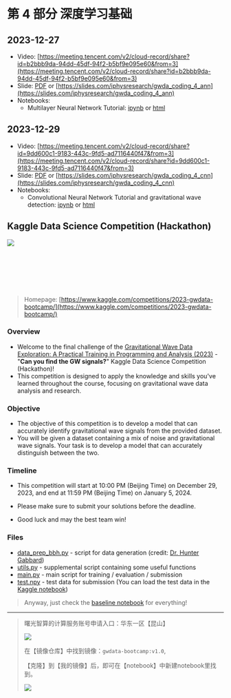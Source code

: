 
# 第 4 部分 深度学习基础

## 2023-12-27
- Video: [https://meeting.tencent.com/v2/cloud-record/share?id=b2bbb9da-94dd-45df-94f2-b5bf9e095e60&from=3](https://meeting.tencent.com/v2/cloud-record/share?id=b2bbb9da-94dd-45df-94f2-b5bf9e095e60&from=3)
- Slide: [PDF](https://pan.baidu.com/s/1kX8KbQMiMMOubyTwiqTdXQ?pwd=audc) or [https://slides.com/iphysresearch/gwda_coding_4_ann](https://slides.com/iphysresearch/gwda_coding_4_ann)
- Notebooks:
  - Multilayer Neural Network Tutorial: [ipynb](./neural_network_scratch.ipynb) or [html](./neural_network_scratch.html)

## 2023-12-29
- Video: [https://meeting.tencent.com/v2/cloud-record/share?id=9dd600c1-9183-443c-9fd5-ad7116440f47&from=3](https://meeting.tencent.com/v2/cloud-record/share?id=9dd600c1-9183-443c-9fd5-ad7116440f47&from=3)
- Slide: [PDF](https://pan.baidu.com/s/1nwaAbHIl1Ed7JATm3tGxlw?pwd=6h69) or [https://slides.com/iphysresearch/gwda_coding_4_cnn](https://slides.com/iphysresearch/gwda_coding_4_cnn)
- Notebooks:
  - Convolutional Neural Network Tutorial and gravitational wave detection: [ipynb](./baseline/baseline_sugon.ipynb) or [html](./baseline/baseline_sugon.html)

## Kaggle Data Science Competition (Hackathon)

<div class="sl-block is-focused" data-block-type="image" data-name="image-76f7c0" style="width: 702.595px; height: 116.909px; left: 103.5px; top: 243.091px; min-width: 1px; min-height: 1px;" data-origin-id="41987a0e08687243a9014a91eff94fb7"><div class="sl-block-content" style="z-index: 17;"><img class="" data-natural-width="1232" data-natural-height="205" data-lazy-loaded="" src="https://s3.amazonaws.com/media-p.slid.es/uploads/1094055/images/11024519/pasted-from-clipboard.png"></div></div>

> Homepage: [https://www.kaggle.com/competitions/2023-gwdata-bootcamp/](https://www.kaggle.com/competitions/2023-gwdata-bootcamp/)

### Overview

- Welcome to the final challenge of the [Gravitational Wave Data Exploration: A Practical Training in Programming and Analysis (2023)](https://github.com/iphysresearch/GWData-Bootcamp/) - "**Can you find the GW signals?**" Kaggle Data Science Competition (Hackathon)! 
- This competition is designed to apply the knowledge and skills you've learned throughout the course, focusing on gravitational wave data analysis and research.

### Objective

- The objective of this competition is to develop a model that can accurately identify gravitational wave signals from the provided dataset. 
- You will be given a dataset containing a mix of noise and gravitational wave signals. Your task is to develop a model that can accurately distinguish between the two.

### Timeline

- This competition will start at 10:00 PM (Beijing Time) on December 29, 2023, and end at 11:59 PM (Beijing Time) on January 5, 2024.
- Please make sure to submit your solutions before the deadline.

- Good luck and may the best team win!

### Files

- [data_prep_bbh.py](baseline/data_prep_bbh.py) - script for data generation (credit: [Dr. Hunter Gabbard](https://github.com/hagabbar/cnn_matchfiltering/))
- [utils.py](baseline/utils.py) - supplemental script containing some useful functions
- [main.py](baseline/main.py) - main script for training / evaluation / submission
- [test.npy](https://www.kaggle.com/competitions/2023-gwdata-bootcamp/data?select=test.npy) - test data for submission (You can load the test data in the [Kaggle notebook](https://www.kaggle.com/code/herbwang/baseline-kaggle))

> Anyway, just check the [baseline notebook](baseline/baseline_sugon.ipynb) for everything!
---



> 曙光智算的计算服务账号申请入口：华东一区【昆山】
> 
> ![](https://cdn.sa.net/2023/12/22/8mG4fpAkhnLTyNW.jpg)
>
> 在【镜像仓库】中找到镜像：`gwdata-bootcamp:v1.0`,
>
> 【克隆】到【我的镜像】后，即可在【notebook】中新建notebook里找到。
>
> ![](https://cdn.sa.net/2023/12/22/Xs7UFtfa9g4ScTD.jpg)
